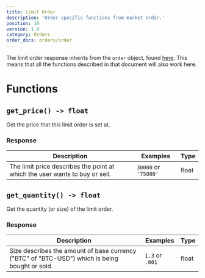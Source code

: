```yaml
---
title: Limit Order
description: 'Order specific functions from market order.'
position: 10
version: 1.0
category: Orders
order_docs: orders/order
---
```


The limit order response inherits from the `order` object, found [here](/orders/order). This means that all the functions described in that document will also work here.

# Functions

## `get_price() -> float`

Get the price that this limit order is set at.

### Response

| Description                                                  | Examples             | Type  |
| ------------------------------------------------------------ | -------------------- | ----- |
| The limit price describes the point at which the user wants to buy or sell. | `30000` or `'75000'` | float |

## `get_quantity() -> float`

Get the quantity (or size) of the limit order.

### Response

| Description                                                  | Examples        | Type  |
| ------------------------------------------------------------ | --------------- | ----- |
| Size describes the amount of base currency ("BTC" of "BTC-USD") which is being bought or sold. | `1.3` or `.001` | float |

